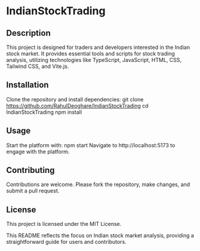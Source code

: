 # IndianStockTrading

## Description
This project is designed for traders and developers interested in the Indian stock market. It provides essential tools and scripts for stock trading analysis, utilizing technologies like TypeScript, JavaScript, HTML, CSS, Tailwind CSS, and Vite.js.

## Installation
Clone the repository and install dependencies:
git clone https://github.com/RahulDeoghare/IndianStockTrading
cd IndianStockTrading
npm install

## Usage
Start the platform with:
npm start
Navigate to http://localhost:5173 to engage with the platform.

## Contributing
Contributions are welcome. Please fork the repository, make changes, and submit a pull request.

## License
This project is licensed under the MIT License.


This README reflects the focus on Indian stock market analysis, providing a straightforward guide for users and contributors.
